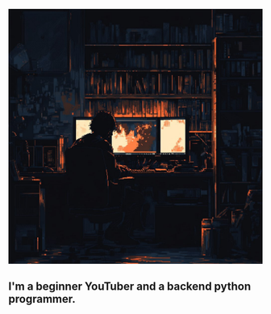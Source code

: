 [![Header](https://github.com/Jartick/Jartick/blob/main/assets/header.jpg)](https://www.youtube.com/@JartPythonDev)

## I'm a beginner YouTuber and a backend python programmer.
